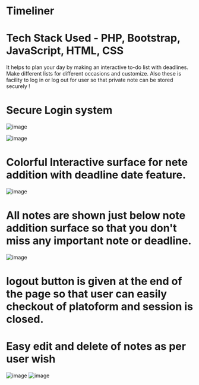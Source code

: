 # Timeliner

# Tech Stack Used - PHP, Bootstrap, JavaScript, HTML, CSS
It helps to plan your day by making an interactive to-do list with deadlines. 
Make different lists for different occasions and customize. 
Also these is facility to log in or log out for user so that private note can be stored securely !

# Secure Login system
![image](https://user-images.githubusercontent.com/86290772/145938660-195d4bdf-a9f3-4ac5-a632-5734650c5f2f.png)

![image](https://user-images.githubusercontent.com/86290772/145938731-67f419e7-d180-4705-85d4-c29008bf3297.png)

# Colorful Interactive surface for nete addition with deadline date feature.

![image](https://user-images.githubusercontent.com/86290772/145938931-0e0f757c-12de-421b-be88-1e71770afdc4.png)

# All notes are shown just below note addition surface so that you don't miss any important note or deadline.
![image](https://user-images.githubusercontent.com/86290772/145939140-f717c457-ae32-4617-8cbd-51c1b6622034.png)

 # logout button is given at the end of the page so that user can easily checkout of platoform and session is closed.

# Easy edit and delete of notes as per user wish 
![image](https://user-images.githubusercontent.com/86290772/145939314-df3b2f2f-3108-498a-a280-05b923e7c77f.png)
![image](https://user-images.githubusercontent.com/86290772/145939351-efbc822f-08c7-43eb-92f4-f30620f2ccbe.png)
